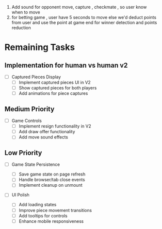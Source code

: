 1. Add sound for opponent move, capture , checkmate , so user know when to move
2. for betting game , user have 5 seconds to move else we'd deduct points from user and use the point at game end for winner detection and points reduction

# Remaining Tasks

## Implementation for human vs human v2

- [ ] Captured Pieces Display
  - [ ] Implement captured pieces UI in V2
  - [ ] Show captured pieces for both players
  - [ ] Add animations for piece captures

## Medium Priority

- [ ] Game Controls
  - [ ] Implement resign functionality in V2
  - [ ] Add draw offer functionality
  - [ ] Add move sound effects

## Low Priority

- [ ] Game State Persistence

  - [ ] Save game state on page refresh
  - [ ] Handle browser/tab close events
  - [ ] Implement cleanup on unmount

- [ ] UI Polish
  - [ ] Add loading states
  - [ ] Improve piece movement transitions
  - [ ] Add tooltips for controls
  - [ ] Enhance mobile responsiveness

